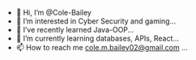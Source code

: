 - 👋 Hi, I’m @Cole-Bailey
- 👀 I’m interested in Cyber Security and gaming...
- 🌱 I’ve recently learned Java-OOP...
- 🌱 I’m currently learning databases, APIs, React...
- 📫 How to reach me cole.m.bailey02@gmail.com ...


<!---
Cole-Bailey/Cole-Bailey is a ✨ special ✨ repository because its `README.md` (this file) appears on your GitHub profile.
You can click the Preview link to take a look at your changes.
--->
